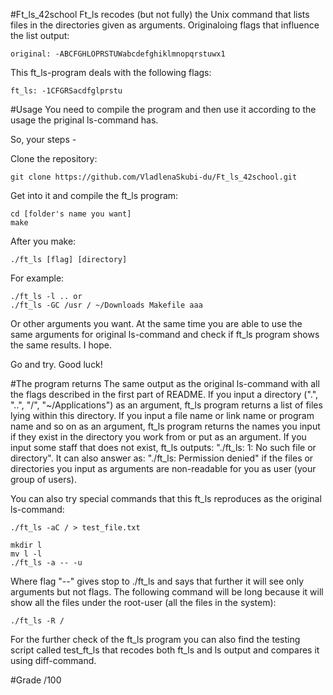 #Ft_ls_42school
Ft_ls recodes (but not fully) the Unix command that lists files in the directories given as arguments. Originaloing flags that influence the list output:

    original: -ABCFGHLOPRSTUWabcdefghiklmnopqrstuwx1

This ft_ls-program deals with the following flags:

    ft_ls: -1CFGRSacdfglprstu

#Usage
You need to compile the program and then use it according to the usage the priginal ls-command has.

So, your steps -

Clone the repository:

    git clone https://github.com/VladlenaSkubi-du/Ft_ls_42school.git

Get into it and compile the ft_ls program:

    cd [folder's name you want]
    make

After you make:

    ./ft_ls [flag] [directory]

For example:

    ./ft_ls -l .. or 
    ./ft_ls -GC /usr / ~/Downloads Makefile aaa

Or other arguments you want. At the same time you are able to use the same arguments for original ls-command and check if ft_ls program shows the same results. I hope.

Go and try. Good luck!

#The program returns
The same output as the original ls-command with all the flags described in the first part of README. If you input a directory (".", "..", "/", "~/Applications") as an argument, ft_ls program returns a list of files lying within this directory.
If you input a file name or link name or program name and so on as an argument, ft_ls program returns the names you input if they exist in the directory you work from or put as an argument. If you input some staff that does not exist, ft_ls outputs: "./ft_ls: 1: No such file or directory".
It can also answer as: "./ft_ls: Permission denied" if the files or directories you input as arguments are non-readable for you as user (your group of users).

You can also try special commands that this ft_ls reproduces as the original ls-command:

    ./ft_ls -aC / > test_file.txt

    mkdir l
    mv l -l
    ./ft_ls -a -- -u

Where flag "--" gives stop to ./ft_ls and says that further it will see only arguments but not flags. The following command will be long because it will show all the files under the root-user (all the files in the system):

    ./ft_ls -R /

For the further check of the ft_ls program you can also find the testing script called test_ft_ls that recodes both ft_ls and ls output and compares it using diff-command.

#Grade
/100